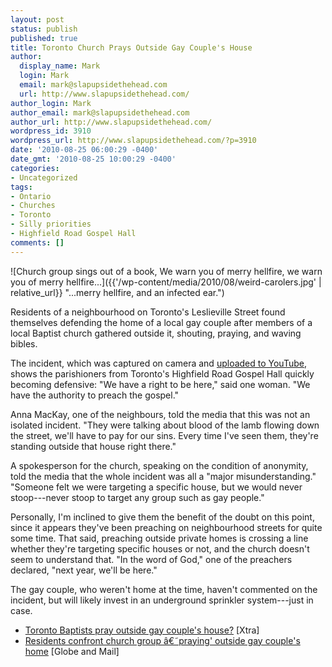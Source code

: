```yaml
---
layout: post
status: publish
published: true
title: Toronto Church Prays Outside Gay Couple's House
author:
  display_name: Mark
  login: Mark
  email: mark@slapupsidethehead.com
  url: http://www.slapupsidethehead.com/
author_login: Mark
author_email: mark@slapupsidethehead.com
author_url: http://www.slapupsidethehead.com/
wordpress_id: 3910
wordpress_url: http://www.slapupsidethehead.com/?p=3910
date: '2010-08-25 06:00:29 -0400'
date_gmt: '2010-08-25 10:00:29 -0400'
categories:
- Uncategorized
tags:
- Ontario
- Churches
- Toronto
- Silly priorities
- Highfield Road Gospel Hall
comments: []
---
```

![Church group sings out of a book, We warn you of merry hellfire, we warn you of merry hellfire...]({{'/wp-content/media/2010/08/weird-carolers.jpg' | relative_url}} "...merry hellfire, and an infected ear.")

Residents of a neighbourhood on Toronto's Leslieville Street found themselves defending the home of a local gay couple after members of a local Baptist church gathered outside it, shouting, praying, and waving bibles.

The incident, which was captured on camera and [uploaded to YouTube](http://www.youtube.com/watch?v=yHpiXmPWPwk "See it for yourself!"), shows the parishioners from Toronto's Highfield Road Gospel Hall quickly becoming defensive: "We have a right to be here," said one woman. "We have the authority to preach the gospel."

Anna MacKay, one of the neighbours, told the media that this was not an isolated incident. "They were talking about blood of the lamb flowing down the street, we'll have to pay for our sins. Every time I've seen them, they're standing outside that house right there."

A spokesperson for the church, speaking on the condition of anonymity, told the media that the whole incident was all a "major misunderstanding." "Someone felt we were targeting a specific house, but we would never stoop---never stoop to target any group such as gay people."

Personally, I'm inclined to give them the benefit of the doubt on this point, since it appears they've been preaching on neighbourhood streets for quite some time. That said, preaching outside private homes is crossing a line whether they're targeting specific houses or not, and the church doesn't seem to understand that. "In the word of God," one of the preachers declared, "next year, we'll be here."

The gay couple, who weren't home at the time, haven't commented on the incident, but will likely invest in an underground sprinkler system---just in case.

- [Toronto Baptists pray outside gay couple's house?](http://www.xtra.ca/public/National/Toronto_Baptists_pray_outside_gay_couples_house_Church_insists_its_a_misunderstanding-9083.aspx) [Xtra]
- [Residents confront church group â€˜praying' outside gay couple's home](http://www.theglobeandmail.com/news/national/toronto/residents-confront-church-group-praying-outside-gay-couples-home/article1683855/) [Globe and Mail]
